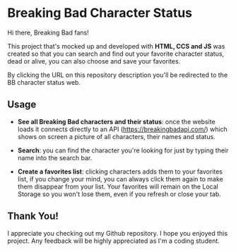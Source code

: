 
# Breaking Bad Character Status

Hi there, Breaking Bad fans! 

This project that's mocked up and developed with **HTML, CCS and JS** was created so that you can search and find out your favorite character status, dead or alive, you can also choose and save your favorites.

By clicking the URL on this repository description you'll be redirected to the BB character status web.

## Usage

- **See all Breaking Bad characters and their status**: once the website loads it connects directly to an API (https://breakingbadapi.com/) which shows on screen a picture of all characters, their names and status. 

* **Search**: you can find the character you're looking for just by typing their name into the search bar. 

* **Create a favorites list**: clicking characters adds them to your favorites list, if you change your mind, you can always click them again to make them disappear from your list. Your favorites will remain on the Local Storage so you won't lose them, even if you refresh or close your tab. 

## Thank You!

I appreciate you checking out my Github repository. I hope you enjoyed this project. Any feedback will be highly appreciated as I'm a coding student. 